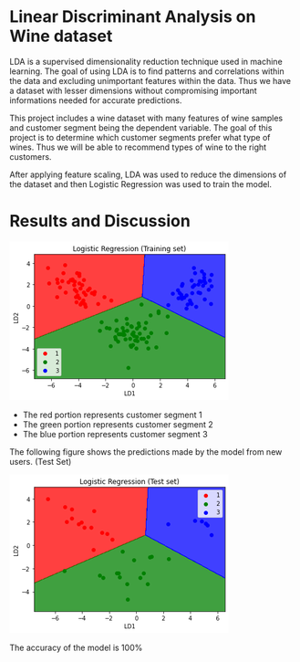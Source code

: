 # Linear Discriminant Analysis on Wine dataset

LDA is a supervised dimensionality reduction technique used in machine learning. The goal of using LDA is to find patterns and correlations within the data and excluding unimportant features within the data. Thus we have a dataset with lesser dimensions without compromising important informations needed for accurate predictions. 

This project includes a wine dataset with many features of wine samples and customer segment being the dependent variable. The goal of this project is to determine which customer segments prefer what type of wines. Thus we will be able to recommend types of wine to the right customers. 

After applying feature scaling, LDA was used to reduce the dimensions of the dataset and then Logistic Regression was used to train the model. 

# Results and Discussion 

![alt text](https://github.com/taiftahmid/Linear-Discriminant-Analysis-on-Wine-dataset/blob/master/LDA_Training.png)

- The red portion represents customer segment 1
- The green portion represents customer segment 2
- The blue portion represents customer segment 3

The following figure shows the predictions made by the model from new users. (Test Set)

![alt text](https://github.com/taiftahmid/Linear-Discriminant-Analysis-on-Wine-dataset/blob/master/LDA_Test.png)

The accuracy of the model is 100%


